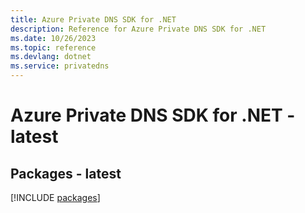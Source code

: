 ```yaml
---
title: Azure Private DNS SDK for .NET
description: Reference for Azure Private DNS SDK for .NET
ms.date: 10/26/2023
ms.topic: reference
ms.devlang: dotnet
ms.service: privatedns
---
```

# Azure Private DNS SDK for .NET - latest
## Packages - latest
[!INCLUDE [packages](private-dns-index.md)]